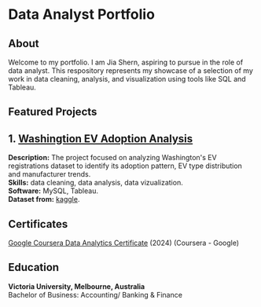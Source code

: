# Data Analyst Portfolio
## About
Welcome to my portfolio. I am Jia Shern, aspiring to pursue in the role of data analyst.
This respository represents my showcase of a selection of my work in data cleaning, analysis, and visualization using tools like SQL and Tableau.


## Featured Projects
## 1. [Washingtion EV Adoption Analysis](https://github.com/JasonYong246/yjason_portfolio/blob/main/ev_analysis.md)
**Description:** The project focused on analyzing Washington's EV registrations dataset to identify its adoption pattern, EV type distribution and manufacturer trends.  
**Skills:** data cleaning, data analysis, data vizualization.   
**Software:** MySQL, Tableau.  
**Dataset from:**  [kaggle](https://www.kaggle.com/datasets/yashdogra/ev-bhebic-c).

## Certificates
[Google Coursera Data Analytics Certificate](https://github.com/user-attachments/files/20694444/Google.Coursera.Data.Analytics.Certificate.pdf) (2024) (Coursera - Google)

## Education
**Victoria University, Melbourne, Australia**  
Bachelor of Business: Accounting/ Banking & Finance
